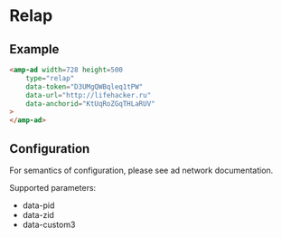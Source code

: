 <!---
Copyright 2015 The AMP HTML Authors. All Rights Reserved.

Licensed under the Apache License, Version 2.0 (the "License");
you may not use this file except in compliance with the License.
You may obtain a copy of the License at

      http://www.apache.org/licenses/LICENSE-2.0

Unless required by applicable law or agreed to in writing, software
distributed under the License is distributed on an "AS-IS" BASIS,
WITHOUT WARRANTIES OR CONDITIONS OF ANY KIND, either express or implied.
See the License for the specific language governing permissions and
limitations under the License.
-->

# Relap

## Example

```html
<amp-ad width=728 height=500
    type="relap"
    data-token="D3UMgQWBqleq1tPW"
    data-url="http://lifehacker.ru"
    data-anchorid="KtUqRoZGqTHLaRUV"
>
</amp-ad>
```

## Configuration

For semantics of configuration, please see ad network documentation.

Supported parameters:

- data-pid
- data-zid
- data-custom3
